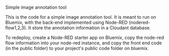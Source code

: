 Simple image annotation tool

This is the code for a simple image annotation tool.
It is meant to run on Bluemix, with the back-end implemented
using Node-RED (nodered-flow1,2,3). It store the annotation
information in a Cloudant database.

To redeploy, create a Node-RED starter app on Bluemix,
copy the node-red flow information into your node-red
instance, and copy the front end code (in the public folder)
to your project's public code folder on bluemix.